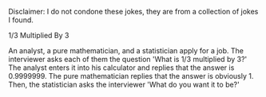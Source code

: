 Disclaimer: I do not condone these jokes, they are from a collection of jokes I found.

1/3 Multiplied By 3

An analyst, a pure mathematician, and a statistician apply for a job. The interviewer asks each of them the question 'What is 1/3 multiplied by 3?' The analyst enters it into his calculator and replies that the answer is 0.9999999. The pure mathematician replies that the answer is obviously 1. Then, the statistician asks the interviewer 'What do you want it to be?'


